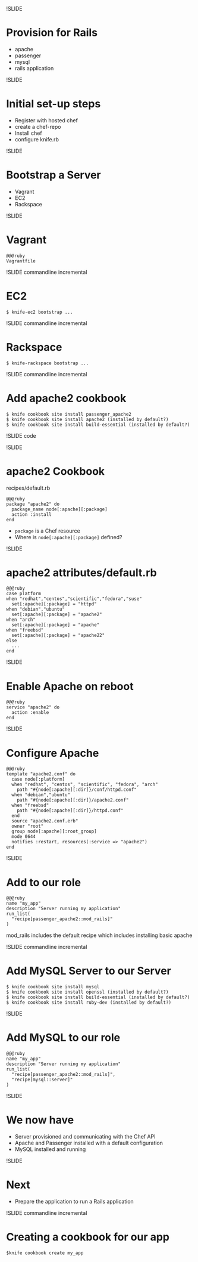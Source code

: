 !SLIDE 
# Provision for Rails #

* apache
* passenger
* mysql
* rails application

!SLIDE
# Initial set-up steps #

* Register with hosted chef
* create a chef-repo
* Install chef
* configure knife.rb

!SLIDE
# Bootstrap a Server #

* Vagrant
* EC2
* Rackspace

!SLIDE
# Vagrant #

    @@@ruby
    Vagrantfile

!SLIDE commandline incremental
# EC2 #

    $ knife-ec2 bootstrap ...

!SLIDE commandline incremental
# Rackspace #

    $ knife-rackspace bootstrap ...


!SLIDE commandline incremental
# Add apache2 cookbook #

    $ knife cookbook site install passenger_apache2
    $ knife cookbook site install apache2 (installed by default?)
    $ knife cookbook site install build-essential (installed by default?)

!SLIDE code

!SLIDE 
# apache2 Cookbook #

recipes/default.rb

    @@@ruby
    package "apache2" do
      package_name node[:apache][:package]
      action :install
    end

* `package` is a Chef resource
* Where is `node[:apache][:package]` defined?

!SLIDE
# apache2 attributes/default.rb #

    @@@ruby
    case platform
    when "redhat","centos","scientific","fedora","suse"
      set[:apache][:package] = "httpd"
    when "debian","ubuntu"
      set[:apache][:package] = "apache2"
    when "arch"
      set[:apache][:package] = "apache"
    when "freebsd"
      set[:apache][:package] = "apache22"
    else
      ...
    end
 
 
 
!SLIDE
# Enable Apache on reboot 

    @@@ruby
    service "apache2" do
      action :enable
    end  

!SLIDE
# Configure Apache #

    @@@ruby
    template "apache2.conf" do
      case node[:platform]
      when "redhat", "centos", "scientific", "fedora", "arch"
        path "#{node[:apache][:dir]}/conf/httpd.conf"
      when "debian","ubuntu"
        path "#{node[:apache][:dir]}/apache2.conf"
      when "freebsd"
        path "#{node[:apache][:dir]}/httpd.conf"
      end
      source "apache2.conf.erb"
      owner "root"
      group node[:apache][:root_group]
      mode 0644
      notifies :restart, resources(:service => "apache2")
    end

!SLIDE
# Add to our role #

    @@@ruby
    name "my_app"
    description "Server running my application"
    run_list(
      "recipe[passenger_apache2::mod_rails]"
    )

mod_rails includes the default recipe which includes installing basic apache

!SLIDE commandline incremental
# Add MySQL Server to our Server #

    $ knife cookbook site install mysql
    $ knife cookbook site install openssl (installed by default?)
    $ knife cookbook site install build-essential (installed by default?)
    $ knife cookbook site install ruby-dev (installed by default?)

!SLIDE
# Add MySQL to our role #

    @@@ruby
    name "my_app"
    description "Server running my application"
    run_list(
      "recipe[passenger_apache2::mod_rails]",
      "recipe[mysql::server]"
    )

!SLIDE
# We now have #

* Server provisioned and communicating with the Chef API
* Apache and Passenger installed with a default configuration
* MySQL installed and running

!SLIDE
# Next #

* Prepare the application to run a Rails application

!SLIDE commandline incremental
# Creating a cookbook for our app #

    $knife cookbook create my_app

